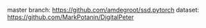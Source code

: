 master branch: https://github.com/amdegroot/ssd.pytorch
dataset: https://github.com/MarkPotanin/DigitalPeter
